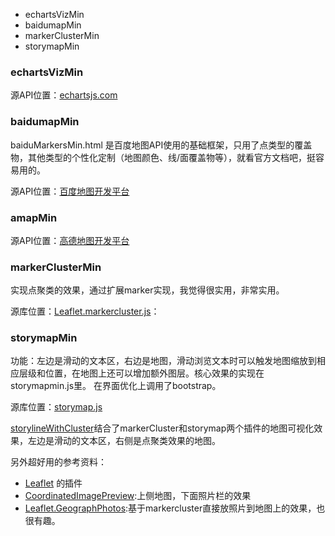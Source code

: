 

- echartsVizMin
- baidumapMin
- markerClusterMin
- storymapMin





### echartsVizMin

源API位置：[echartsjs.com](https://www.echartsjs.com/examples/zh/index.html)
### baidumapMin
 baiduMarkersMin.html 是百度地图API使用的基础框架，只用了点类型的覆盖物，其他类型的个性化定制（地图颜色、线/面覆盖物等），就看官方文档吧，挺容易用的。

源API位置：[百度地图开发平台](http://lbsyun.baidu.com/)
### amapMin


源API位置：[高德地图开发平台](https://lbs.amap.com/)
### markerClusterMin
实现点聚类的效果，通过扩展marker实现，我觉得很实用，非常实用。

源库位置：[Leaflet.markercluster.js](https://github.com/Leaflet/Leaflet.markercluster/)：
### storymapMin
功能：左边是滑动的文本区，右边是地图，滑动浏览文本时可以触发地图缩放到相应层级和位置，在地图上还可以增加额外图层。核心效果的实现在storymapmin.js里。 在界面优化上调用了bootstrap。

源库位置：[storymap.js](https://github.com/atlefren/storymap)

[storylineWithCluster](https://github.com/QLWeilcf/VisualizedLyn/tree/master/storylineWithCluster)结合了markerCluster和storymap两个插件的地图可视化效果，左边是滑动的文本区，右侧是点聚类效果的地图。


另外超好用的参考资料：

- [Leaflet](https://leafletjs.com/plugins.html) 的插件
- [CoordinatedImagePreview](https://github.com/utahemre/Leaflet.CoordinatedImagePreview):上侧地图，下面照片栏的效果
- [Leaflet.GeographPhotos](https://www.geograph.org/leaflet/Leaflet.GeographPhotos/GeographPhotos-example.html):基于markercluster直接放照片到地图上的效果，也很有趣。
